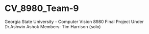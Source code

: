 # CV_8980_Team-9
Georgia State University - Computer Vision 8980 Final Project Under Dr.Ashwin Ashok
Members: Tim Harrison (solo)
